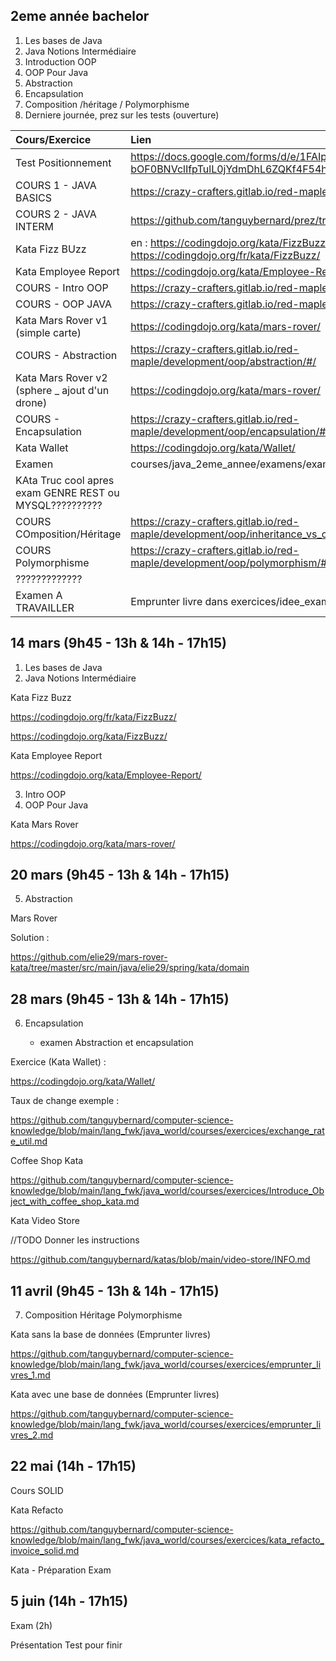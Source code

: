 

## 2eme année bachelor

1. Les bases de Java
2. Java Notions Intermédiaire
3. Introduction OOP
4. OOP Pour Java
5. Abstraction
6. Encapsulation
7. Composition /héritage / Polymorphisme
8. Derniere journée, prez sur les tests (ouverture)

| Cours/Exercice                                           | Lien                                                                                                           | Solution|
|:---------------------------------------------------------|:---------------------------------------------------------------------------------------------------------------|:----------------------------|
| Test Positionnement                                      | https://docs.google.com/forms/d/e/1FAIpQLSdB6kbKJjpn6-bOF0BNVclIfpTulL0jYdmDhL6ZQKf4F54hEA/viewform?usp=dialog | |
| COURS 1 - JAVA BASICS                                    | https://crazy-crafters.gitlab.io/red-maple/development/java/basics/#/                                          | |
| COURS 2 - JAVA INTERM                                    | https://github.com/tanguybernard/prez/tree/main/java_intermediate                                              | |
| Kata Fizz BUzz                                           | en : https://codingdojo.org/kata/FizzBuzz/  fr : https://codingdojo.org/fr/kata/FizzBuzz/                      |   |
| Kata Employee Report                                     | https://codingdojo.org/kata/Employee-Report/                                                                   |    |
| COURS - Intro OOP                                        | https://crazy-crafters.gitlab.io/red-maple/development/oop/basics/#/                                           |    |
| COURS - OOP JAVA                                         | https://crazy-crafters.gitlab.io/red-maple/development/java/oop/#/                                             |    |
| Kata Mars Rover v1 (simple carte)                        | https://codingdojo.org/kata/mars-rover/                                                                        |  https://github.com/tanguybernard/katas/tree/main/mars-rover-kata-java|
| COURS - Abstraction                                      | https://crazy-crafters.gitlab.io/red-maple/development/oop/abstraction/#/                                      |  |
| Kata Mars Rover v2 (sphere _ ajout d'un drone)           | https://codingdojo.org/kata/mars-rover/                                                                        |  https://github.com/tanguybernard/katas/tree/main/mars-rover-kata-java|
| COURS - Encapsulation                                    | https://crazy-crafters.gitlab.io/red-maple/development/oop/encapsulation/#/                                    |  |
| Kata Wallet                                              | https://codingdojo.org/kata/Wallet/                                                                            | | 
| Examen                                                   | courses/java_2eme_annee/examens/exam1_abstraction_encapsulation.md                                             | | 
| KAta Truc cool apres exam  GENRE REST ou MYSQL?????????? |                                                                                                                | | 
| COURS COmposition/Héritage                               | https://crazy-crafters.gitlab.io/red-maple/development/oop/inheritance_vs_composition/#/                       | | 
| COURS Polymorphisme                                      | https://crazy-crafters.gitlab.io/red-maple/development/oop/polymorphism/#/                                     | | 
| ?????????????                                            |                                                                                                                | | 
| Examen A TRAVAILLER                                      | Emprunter livre dans exercices/idee_exame                                                                      | | 


## 14 mars (9h45 - 13h & 14h - 17h15)

1. Les bases de Java
2. Java Notions Intermédiaire

Kata Fizz Buzz

https://codingdojo.org/fr/kata/FizzBuzz/

https://codingdojo.org/kata/FizzBuzz/

Kata Employee Report

https://codingdojo.org/kata/Employee-Report/


3. Intro OOP
4. OOP Pour Java

Kata Mars Rover

https://codingdojo.org/kata/mars-rover/

## 20 mars (9h45 - 13h & 14h - 17h15)

5. Abstraction

Mars Rover

Solution : 

https://github.com/elie29/mars-rover-kata/tree/master/src/main/java/elie29/spring/kata/domain

## 28 mars (9h45 - 13h & 14h - 17h15)

6. Encapsulation

   + examen Abstraction et encapsulation

Exercice (Kata Wallet) : 

https://codingdojo.org/kata/Wallet/

Taux de change exemple : 

https://github.com/tanguybernard/computer-science-knowledge/blob/main/lang_fwk/java_world/courses/exercices/exchange_rate_util.md

Coffee Shop Kata

https://github.com/tanguybernard/computer-science-knowledge/blob/main/lang_fwk/java_world/courses/exercices/Introduce_Object_with_coffee_shop_kata.md


Kata Video Store

//TODO Donner les instructions

https://github.com/tanguybernard/katas/blob/main/video-store/INFO.md

## 11 avril (9h45 - 13h & 14h - 17h15)

7. Composition Héritage Polymorphisme

Kata sans la base de données (Emprunter livres)

https://github.com/tanguybernard/computer-science-knowledge/blob/main/lang_fwk/java_world/courses/exercices/emprunter_livres_1.md

Kata avec une base de données (Emprunter livres)

https://github.com/tanguybernard/computer-science-knowledge/blob/main/lang_fwk/java_world/courses/exercices/emprunter_livres_2.md
## 22 mai (14h - 17h15)

Cours SOLID

Kata Refacto

https://github.com/tanguybernard/computer-science-knowledge/blob/main/lang_fwk/java_world/courses/exercices/kata_refacto_invoice_solid.md

Kata - Préparation Exam

## 5 juin (14h - 17h15)

Exam (2h)

Présentation Test pour finir
